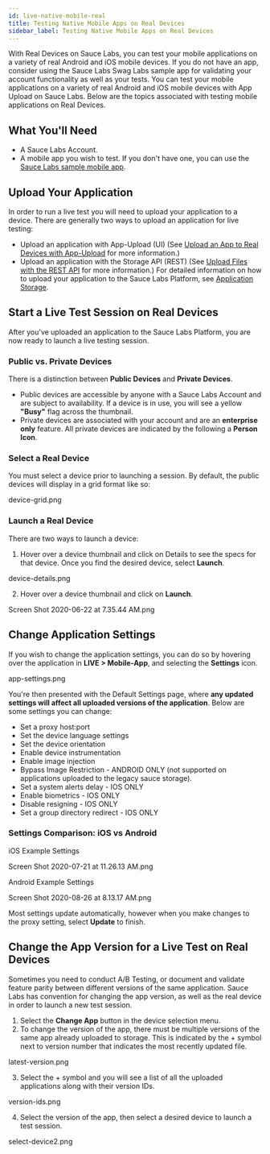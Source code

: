```yaml
---
id: live-native-mobile-real
title: Testing Native Mobile Apps on Real Devices
sidebar_label: Testing Native Mobile Apps on Real Devices
---
```

With Real Devices on Sauce Labs, you can test your mobile applications on a variety of real Android and iOS mobile devices. If you do not have an app, consider using the Sauce Labs Swag Labs sample app for validating your account functionality as well as your tests. You can test your mobile applications on a variety of real Android and iOS mobile devices with App Upload on Sauce Labs. Below are the topics associated with testing mobile applications on Real Devices.

## What You'll Need
* A Sauce Labs Account.
* A mobile app you wish to test. If you don't have one, you can use the [Sauce Labs sample mobile app](https://github.com/saucelabs/sample-app-mobile).

## Upload Your Application
In order to run a live test you will need to upload your application to a device. There are generally two ways to upload an application for live testing:
* Upload an application with App-Upload (UI) (See [Upload an App to Real Devices with App-Upload](https://wiki.saucelabs.com/display/DOCS/Application+Storage#ApplicationStorage-UploadanApptoRealDeviceswithApp-Upload) for more information.)
* Upload an application with the Storage API (REST) (See [Upload Files with the REST API](https://wiki.saucelabs.com/display/DOCS/Application+Storage#ApplicationStorage-UploadFileswiththeRESTAPI) for more information.)
For detailed information on how to upload your application to the Sauce Labs Platform, see [Application Storage](https://wiki.saucelabs.com/display/DOCS/Application+Storage).

## Start a Live Test Session on Real Devices
After you've uploaded an application to the Sauce Labs Platform, you are now ready to launch a live testing session.

### Public vs. Private Devices
There is a distinction between **Public Devices** and **Private Devices**.

* Public devices are accessible by anyone with a Sauce Labs Account and are subject to availability. If a device is in use, you will see a yellow **"Busy"** flag across the thumbnail.
* Private devices are associated with your account and are an **enterprise only** feature. All private devices are indicated by the following a **Person Icon**.

### Select a Real Device
You must select a device prior to launching a session. By default, the public devices will display in a grid format like so:

device-grid.png

### Launch a Real Device
There are two ways to launch a device:

1. Hover over a device thumbnail and click on Details to see the specs for that device. Once you find the desired device, select **Launch**.

device-details.png

2. Hover over a device thumbnail and click on **Launch**.

Screen Shot 2020-06-22 at 7.35.44 AM.png

## Change Application Settings
If you wish to change the application settings, you can do so by hovering over the application in **LIVE > Mobile-App**, and selecting the **Settings** icon.

app-settings.png

You're then presented with the Default Settings page, where **any updated settings will affect all uploaded versions of the application**. Below are some settings you can change:

* Set a proxy host:port
* Set the device language settings
* Set the device orientation
* Enable device instrumentation
* Enable image injection
* Bypass Image Restriction - ANDROID ONLY (not supported on applications uploaded to the legacy sauce storage).
* Set a system alerts delay - IOS ONLY
* Enable biometrics - IOS ONLY
* Disable resigning - IOS ONLY
* Set a group directory redirect - IOS ONLY

### Settings Comparison: iOS vs Android

iOS Example Settings

Screen Shot 2020-07-21 at 11.26.13 AM.png

Android Example Settings

Screen Shot 2020-08-26 at 8.13.17 AM.png

Most settings update automatically, however when you make changes to the proxy setting, select **Update** to finish.

## Change the App Version for a Live Test on Real Devices
Sometimes you need to conduct A/B Testing, or document and validate feature parity between different versions of the same application. Sauce Labs has convention for changing the app version, as well as the real device in order to launch a new test session.

1. Select the **Change App** button in the device selection menu.
2. To change the version of the app, there must be multiple versions of the same app already uploaded to storage. This is indicated by the + symbol next to version number that indicates the most recently updated file.

latest-version.png

3. Select the + symbol and you will see a list of all the uploaded applications along with their version IDs.

version-ids.png

4. Select the version of the app, then select a desired device to launch a test session.

select-device2.png

